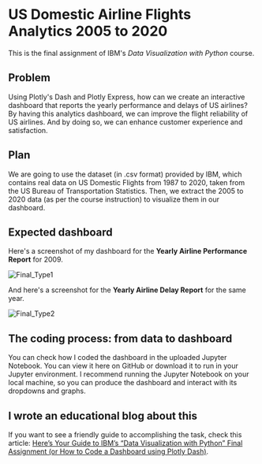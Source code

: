# US Domestic Airline Flights Analytics 2005 to 2020
This is the final assignment of IBM's _Data Visualization with Python_ course.

## Problem
Using Plotly's Dash and Plotly Express, how can we create an interactive dashboard that reports the yearly performance and delays of US airlines? By having this analytics dashboard, we can improve the flight reliability of US airlines. And by doing so, we can enhance customer experience and satisfaction. 

## Plan 
We are going to use the dataset (in .csv format) provided by IBM, which contains real data on US Domestic Flights from 1987 to 2020, taken from the US Bureau of Transportation Statistics. Then, we extract the 2005 to 2020 data (as per the course instruction) to visualize them in our dashboard.

## Expected dashboard
Here's a screenshot of my dashboard for the __Yearly Airline Performance Report__ for 2009. 

![Final_Type1](https://github.com/marvin-rubia/US-Airlines-Analytics-Dashboard/assets/140475770/e3704bf4-573a-4b37-b09b-77dff65bf38b)

And here's a screenshot for the __Yearly Airline Delay Report__ for the same year. 

![Final_Type2](https://github.com/marvin-rubia/US-Airlines-Analytics-Dashboard/assets/140475770/2cac03fb-6a54-41f0-a4c5-0ac3959c180b)

## The coding process: from data to dashboard
You can check how I coded the dashboard in the uploaded Jupyter Notebook. You can view it here on GitHub or download it to run in your Jupyter environment. I recommend running the Jupyter Notebook on your local machine, so you can produce the dashboard and interact with its dropdowns and graphs.

## I wrote an educational blog about this
If you want to see a friendly guide to accomplishing the task, check this article: [Here’s Your Guide to IBM’s “Data Visualization with Python” Final Assignment (or How to Code a Dashboard using Plotly Dash)](https://marvinrubia.medium.com/heres-your-guide-to-the-final-assignment-of-ibm-s-data-visualization-with-python-27505bea3d76).
